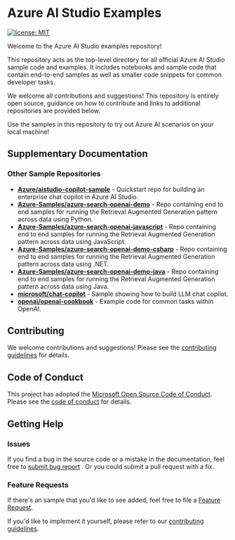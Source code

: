 
# Azure AI Studio Examples

[![license: MIT](https://img.shields.io/badge/License-MIT-purple.svg)](LICENSE)

Welcome to the Azure AI Studio examples repository!

This repository acts as the top-level directory for all official Azure AI Studio sample code and examples. It includes notebooks and sample code that contain end-to-end samples as well as smaller code snippets for common developer tasks.

We welcome all contributions and suggestions! This repository is entirely open source, guidance on how to contribute and links to additional repositories are provided below.

Use the samples in this repository to try out Azure AI scenarios on your local machine!

## Supplementary Documentation

### Other Sample Repositories

* **[Azure/aistudio-copilot-sample]** - Quickstart repo for building an enterprise chat copilot in Azure AI Studio.
* **[Azure-Samples/azure-search-openai-demo]** - Repo containing end to end samples for running the Retrieval
  Augmented Generation pattern across data using Python.
* **[Azure-Samples/azure-search-openai-javascript]** - Repo containing end to end samples for running the Retrieval
  Augmented Generation pattern across data using JavaScript.
* **[Azure-Samples/azure-search-openai-demo-csharp]** - Repo containing end to end samples for running the Retrieval
  Augmented Generation pattern across data using .NET.
* **[Azure-Samples/azure-search-openai-demo-java]** - Repo containing end to end samples for running the Retrieval
  Augmented Generation pattern across data using Java.
* **[microsoft/chat-copilot]** - Sample showing how to build LLM chat copilot.
* **[openai/openai-cookbook]** - Example code for common tasks within OpenAI.

## Contributing

We welcome contributions and suggestions! Please see the [contributing guidelines] for details.

## Code of Conduct

This project has adopted the [Microsoft Open Source Code of Conduct](https://opensource.microsoft.com/codeofconduct/). Please see the [code of conduct](CODE_OF_CONDUCT.md) for details.

## Getting Help

### Issues

If you find a bug in the source code or a mistake in the documentation, feel free to [submit bug report][new issue page]
. Or you could submit a pull request with a fix.

### Feature Requests

If there's an sample that you'd like to see added, feel free to file a [Feature Request][new issue page].

If you'd like to implement it yourself, please refer to our [contributing guidelines].

[Azure/aistudio-copilot-sample]: https://github.com/Azure/aistudio-copilot-sample
[Azure-Samples/azure-search-openai-demo]: https://github.com/Azure-Samples/azure-search-openai-demo
[Azure-Samples/azure-search-openai-javascript]: https://github.com/Azure-Samples/azure-search-openai-javascript
[Azure-Samples/azure-search-openai-demo-csharp]: https://github.com/Azure-Samples/azure-search-openai-demo-csharp
[Azure-Samples/azure-search-openai-demo-java]: https://github.com/Azure-Samples/azure-search-openai-demo-java
[contributing guidelines]: ./CONTRIBUTING.md
[microsoft/chat-copilot]: https://github.com/microsoft/chat-copilot
[new issue page]: https://github.com/Azure-Samples/azureai-samples/issues/new/choose
[openai/openai-cookbook]: https://github.com/openai/openai-cookbook/tree/main/examples
